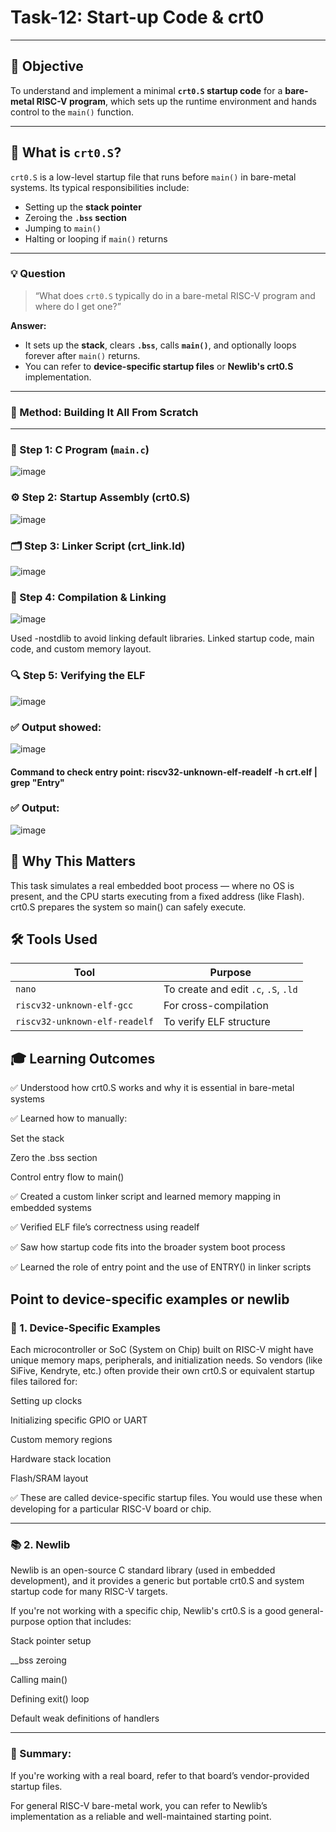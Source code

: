# Task-12: Start-up Code & crt0

---

## 🎯 Objective

To understand and implement a minimal **`crt0.S` startup code** for a **bare-metal RISC-V program**, which sets up the runtime environment and hands control to the `main()` function.

---

## 📝 What is `crt0.S`?

`crt0.S` is a low-level startup file that runs before `main()` in bare-metal systems. Its typical responsibilities include:

- Setting up the **stack pointer**
- Zeroing the **`.bss` section**
- Jumping to `main()`
- Halting or looping if `main()` returns

---

### 💡 Question

> “What does `crt0.S` typically do in a bare-metal RISC-V program and where do I get one?”

**Answer:**
- It sets up the **stack**, clears **`.bss`**, calls **`main()`**, and optionally loops forever after `main()` returns.
- You can refer to **device-specific startup files** or **Newlib's crt0.S** implementation.

---

### 🧱 Method: Building It All From Scratch

---

### 🧾 Step 1: C Program (`main.c`)
![image](https://github.com/user-attachments/assets/c30400b0-aedb-409b-b8bc-6fa997ac4f40)

### ⚙️ Step 2: Startup Assembly (crt0.S)
![image](https://github.com/user-attachments/assets/b3361bcb-96d8-4038-b142-31feafa6df8e)

### 🗂️ Step 3: Linker Script (crt_link.ld)
![image](https://github.com/user-attachments/assets/512dc1bd-e9ef-4a25-847f-3c5e29a6d586)

### 🧪 Step 4: Compilation & Linking
![image](https://github.com/user-attachments/assets/9d8313e4-cd6d-43d0-a280-5c5003b4d494)

Used -nostdlib to avoid linking default libraries.
Linked startup code, main code, and custom memory layout.

### 🔍 Step 5: Verifying the ELF
![image](https://github.com/user-attachments/assets/eef19d12-4f99-4763-bf98-36cebfd4f88f)

### ✅ Output showed: 
![image](https://github.com/user-attachments/assets/20b51ac5-1c5f-4764-bed2-093b7579d055)

#### Command to check entry point: riscv32-unknown-elf-readelf -h crt.elf | grep "Entry"

### ✅ Output:
![image](https://github.com/user-attachments/assets/eeef3338-37a8-46db-8d51-42a9abdd0e25)

## 🧠 Why This Matters
This task simulates a real embedded boot process — where no OS is present, and the CPU starts executing from a fixed address (like Flash).
crt0.S prepares the system so main() can safely execute.

## 🛠 Tools Used
| Tool                          | Purpose                              |
| ----------------------------- | ------------------------------------ |
| `nano`                        | To create and edit `.c`, `.S`, `.ld` |
| `riscv32-unknown-elf-gcc`     | For cross-compilation                |
| `riscv32-unknown-elf-readelf` | To verify ELF structure              |


## 🎓 Learning Outcomes
✅ Understood how crt0.S works and why it is essential in bare-metal systems

✅ Learned how to manually:

Set the stack

Zero the .bss section

Control entry flow to main()

✅ Created a custom linker script and learned memory mapping in embedded systems

✅ Verified ELF file’s correctness using readelf

✅ Saw how startup code fits into the broader system boot process

✅ Learned the role of entry point and the use of ENTRY() in linker scripts


## Point to device-specific examples or newlib

### 🔧 1. Device-Specific Examples
Each microcontroller or SoC (System on Chip) built on RISC-V might have unique memory maps, peripherals, and initialization needs. So vendors (like SiFive, Kendryte, etc.) often provide their own crt0.S or equivalent startup files tailored for:

Setting up clocks

Initializing specific GPIO or UART

Custom memory regions

Hardware stack location

Flash/SRAM layout

✅ These are called device-specific startup files. You would use these when developing for a particular RISC-V board or chip.

----

### 📚 2. Newlib
Newlib is an open-source C standard library (used in embedded development), and it provides a generic but portable crt0.S and system startup code for many RISC-V targets.

If you're not working with a specific chip, Newlib's crt0.S is a good general-purpose option that includes:

Stack pointer setup

__bss zeroing

Calling main()

Defining exit() loop

Default weak definitions of handlers

-----

### 📌 Summary:
If you're working with a real board, refer to that board’s vendor-provided startup files.

For general RISC-V bare-metal work, you can refer to Newlib’s implementation as a reliable and well-maintained starting point.








